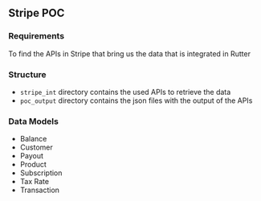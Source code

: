 ## Stripe POC

### Requirements 

To find the APIs in Stripe that bring us the data that is integrated in Rutter

### Structure

- `stripe_int` directory contains the used APIs to retrieve the data
- `poc_output` directory contains the json files with the output of the APIs

### Data Models

- Balance
- Customer
- Payout
- Product
- Subscription
- Tax Rate
- Transaction
